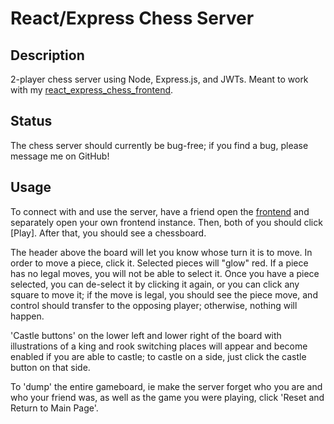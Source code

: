 # React/Express Chess Server

## Description

2-player chess server using Node, Express.js, and JWTs. Meant to work with my [react_express_chess_frontend](https://github.com/mack-gallagher/react_express_chess_frontend). 

## Status

The chess server should currently be bug-free; if you find a bug, please message me on GitHub!

## Usage

To connect with and use the server, have a friend open the [frontend](https://github.com/mack-gallagher/react_express_chess_frontend) and separately open your own frontend instance. Then, both of you should click [Play]. After that, you should see a chessboard.

The header above the board will let you know whose turn it is to move. In order to move a piece, click it. Selected pieces will "glow" red. If a piece has no legal moves, you will not be able to select it. Once you have a piece selected, you can de-select it by clicking it again, or you can click any square to move it; if the move is legal, you should see the piece move, and control should transfer to the opposing player; otherwise, nothing will happen.

'Castle buttons' on the lower left and lower right of the board with illustrations of a king and rook switching places will appear and become enabled if you are able to castle; to castle on a side, just click the castle button on that side.

To 'dump' the entire gameboard, ie make the server forget who you are and who your friend was, as well as the game you were playing, click 'Reset and Return to Main Page'.

